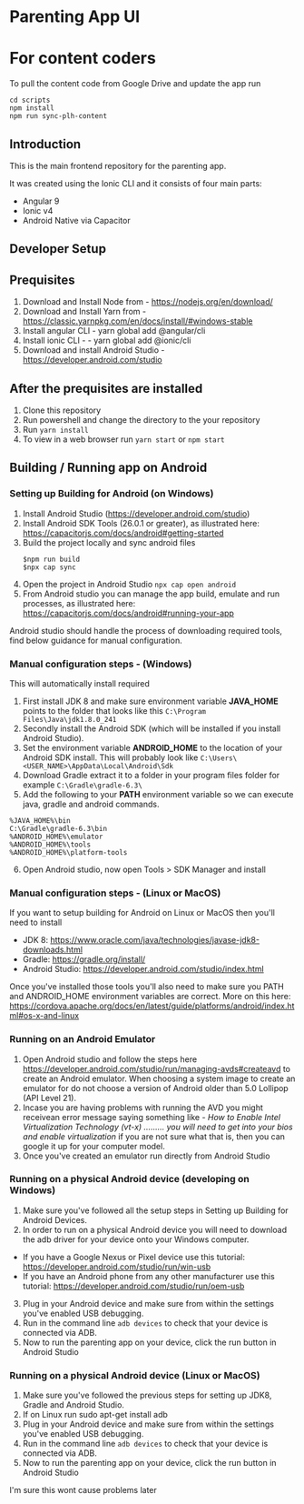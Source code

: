 # Parenting App UI

# For content coders
To pull the content code from Google Drive and update the app run
```
cd scripts
npm install
npm run sync-plh-content
```

## Introduction

This is the main frontend repository for the parenting app.

It was created using the Ionic CLI and it consists of four main parts:

- Angular 9
- Ionic v4
- Android Native via Capacitor

## Developer Setup

## Prequisites

1. Download and Install Node from - https://nodejs.org/en/download/
2. Download and Install Yarn from - https://classic.yarnpkg.com/en/docs/install/#windows-stable
3. Install angular CLI - yarn global add @angular/cli
4. Install ionic CLI - - yarn global add @ionic/cli
5. Download and install Android Studio - https://developer.android.com/studio

## After the prequisites are installed

1. Clone this repository
2. Run powershell and change the directory to the your repository
3. Run `yarn install`
4. To view in a web browser run `yarn start` or `npm start`

## Building / Running app on Android

### Setting up Building for Android (on Windows)

1. Install Android Studio (https://developer.android.com/studio)
2. Install Android SDK Tools (26.0.1 or greater), as illustrated here: https://capacitorjs.com/docs/android#getting-started
3. Build the project locally and sync android files
   ```
   $npm run build
   $npx cap sync
   ```
4. Open the project in Android Studio `npx cap open android`
5. From Android studio you can manage the app build, emulate and run processes, as illustrated here: https://capacitorjs.com/docs/android#running-your-app

Android studio should handle the process of downloading required tools, find below guidance for manual configuration.

### Manual configuration steps - (Windows)

This will automatically install required

1. First install JDK 8 and make sure environment variable **JAVA_HOME** points to the folder that looks like this `C:\Program Files\Java\jdk1.8.0_241`
2. Secondly install the Android SDK (which will be installed if you install Android Studio).
3. Set the environment variable **ANDROID_HOME** to the location of your Android SDK install. This will probably look like
   `C:\Users\<USER_NAME>\AppData\Local\Android\Sdk`
4. Download Gradle extract it to a folder in your program files folder for example
   `C:\Gradle\gradle-6.3\`
5. Add the following to your **PATH** environment variable so we can execute java, gradle and android commands.

```
%JAVA_HOME%\bin
C:\Gradle\gradle-6.3\bin
%ANDROID_HOME%\emulator
%ANDROID_HOME%\tools
%ANDROID_HOME%\platform-tools
```

6. Open Android studio, now open Tools > SDK Manager and install

### Manual configuration steps - (Linux or MacOS)

If you want to setup building for Android on Linux or MacOS then you'll need to install

- JDK 8: https://www.oracle.com/java/technologies/javase-jdk8-downloads.html
- Gradle: https://gradle.org/install/
- Android Studio: https://developer.android.com/studio/index.html

Once you've installed those tools you'll also need to make sure you PATH and ANDROID_HOME environment variables are correct. More on this here: https://cordova.apache.org/docs/en/latest/guide/platforms/android/index.html#os-x-and-linux

### Running on an Android Emulator

1. Open Android studio and follow the steps here https://developer.android.com/studio/run/managing-avds#createavd to create an Android emulator. When choosing a system image to create an emulator for do not choose a version of Android older than 5.0 Lollipop (API Level 21).
2. Incase you are having problems with running the AVD you might receivean error message saying something like - _How to Enable Intel Virtualization Technology (vt-x) ……… you will need to get into your bios and enable virtualization_ if you are not sure what that is, then you can google it up for your computer model.
3. Once you've created an emulator run directly from Android Studio

### Running on a physical Android device (developing on Windows)

1. Make sure you've followed all the setup steps in Setting up Building for Android Devices.
2. In order to run on a physical Android device you will need to download the adb driver for your device onto your Windows computer.

- If you have a Google Nexus or Pixel device use this tutorial: https://developer.android.com/studio/run/win-usb
- If you have an Android phone from any other manufacturer use this tutorial: https://developer.android.com/studio/run/oem-usb

3. Plug in your Android device and make sure from within the settings you've enabled USB debugging.
4. Run in the command line `adb devices` to check that your device is connected via ADB.
5. Now to run the parenting app on your device, click the run button in Android Studio

### Running on a physical Android device (Linux or MacOS)

1. Make sure you've followed the previous steps for setting up JDK8, Gradle and Android Studio.
2. If on Linux run sudo apt-get install adb
3. Plug in your Android device and make sure from within the settings you've enabled USB debugging.
4. Run in the command line `adb devices` to check that your device is connected via ADB.
5. Now to run the parenting app on your device, click the run button in Android Studio

I'm sure this wont cause problems later
